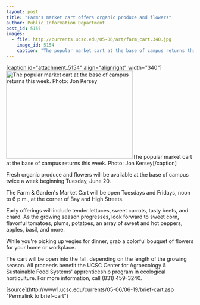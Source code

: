 ```yaml
---
layout: post
title: "Farm's market cart offers organic produce and flowers"
author: Public Information Department
post_id: 5155
images:
  - file: http://currents.ucsc.edu/05-06/art/farm_cart.340.jpg
    image_id: 5154
    caption: "The popular market cart at the base of campus returns this week. Photo: Jon Kersey"
---
```


[caption id="attachment_5154" align="alignright" width="340"]<a href="http://localhost/mysite/wp-content/uploads/2006/06/farm_cart.340.jpg"><img class="size-full wp-image-5154" src="http://localhost/mysite/wp-content/uploads/2006/06/farm_cart.340.jpg" alt="The popular market cart at the base of campus returns this week. Photo: Jon Kersey" width="340" height="236" /></a>The popular market cart at the base of campus returns this week. Photo: Jon Kersey[/caption]
<a name="content" id="content"></a>
<p>
  Fresh organic produce and flowers will be available at the base of campus twice a week beginning Tuesday, June 20.
</p>
<p>
  The Farm &amp; Garden's Market Cart will be open Tuesdays and Fridays, noon to 6 p.m., at the corner of Bay and High Streets.
</p>
<p>
  Early offerings will include tender lettuces, sweet carrots, tasty beets, and chard. As the growing season progresses, look forward to sweet corn, flavorful tomatoes, plums, potatoes, an array of sweet and hot peppers, apples, basil, and more.
</p>
<p>
  While you're picking up vegies for dinner, grab a colorful bouquet of flowers for your home or workplace.
</p>
<p>
  The cart will be open into the fall, depending on the length of the growing season. All proceeds benefit the UCSC Center for Agroecology &amp; Sustainable Food Systems' apprenticeship program in ecological horticulture. For more information, call (831) 459-3240.
</p>
[source](http://www1.ucsc.edu/currents/05-06/06-19/brief-cart.asp "Permalink to brief-cart")
